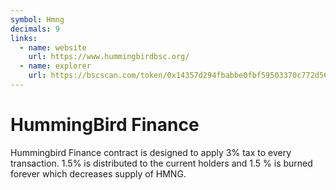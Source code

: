 ```yaml
---
symbol: Hmng
decimals: 9
links:
  - name: website
    url: https://www.hummingbirdbsc.org/
  - name: explorer
    url: https://bscscan.com/token/0x14357d294fbabbe0fbf59503370c772d563b35b6
---
```


# HummingBird Finance

Hummingbird Finance contract is designed to apply 3% tax to every transaction. 1.5% is distributed to the current holders and 1.5 % is burned forever which decreases supply of HMNG.
